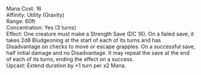 Mana Cost: 16  
Affinity: Utility (Gravity)  
Range: 60ft  
Concentration: Yes (3 turns)  
Effect: One creature must make a Strength Save (DC 16). On a failed save, it takes 2d8 Bludgeoning at the start of each of its turns and has Disadvantage on checks to move or escape grapples. On a successful save, half initial damage and no Disadvantage. It may repeat the save at the end of each of its turns, ending the effect on a success.  
Upcast: Extend duration by +1 turn per x2 Mana.